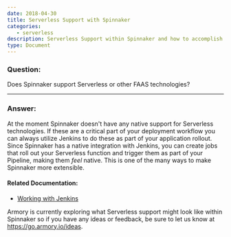 ```yaml
---
date: 2018-04-30
title: Serverless Support with Spinnaker
categories:
   - serverless
description: Serverless Support within Spinnaker and how to accomplish it if needed. Serverless. FAAS. Lambda. Cloud Functions.
type: Document
---
```


### Question:
Does Spinnaker support Serverless or other FAAS technologies?

***

### Answer:
At the moment Spinnaker doesn't have any native support for Serverless technologies. If these are a critical part of your deployment workflow you can always utilize Jenkins to do these as part of your application rollout. Since Spinnaker has a native integration with Jenkins, you can create jobs that roll out your Serverless function and trigger them as part of your Pipeline, making them _feel_ native. This is one of the many ways to make Spinnaker more extensible.

#### Related Documentation:
- [Working with Jenkins](https://docs.armory.io/user-guides/working-with-jenkins/)

Armory is currently exploring what Serverless support might look like within Spinnaker so if you have any ideas or feedback, be sure to let us know at <https://go.armory.io/ideas>.